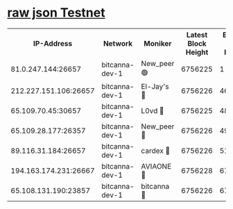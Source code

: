[raw json Testnet](https://rpc-check.bcat.stavr.tech/bcat/rpc-bcat-result.json)
=


<table><tr><th>IP-Address</th><th>Network</th><th>Moniker</th><th>Latest Block Height</th><th>Earliest Block Height</th><th>Catching Up</th><th>Tx Index</th><th>Voting Power</th><th>Scan Time</th></tr><tr><td>81.0.247.144:26657</td><td>bitcanna-dev-1</td><td>New_peer 🟢</td><td>6756225</td><td>1</td><td>False</td><td>on</td><td>0</td><td>2024-03-06T15:38:05.870672650UTC</td></tr><tr><td>212.227.151.106:26657</td><td>bitcanna-dev-1</td><td>El-Jay's 🔴</td><td>6756226</td><td>4670391</td><td>False</td><td>on</td><td>2218364</td><td>2024-03-06T15:38:11.879542316UTC</td></tr><tr><td>65.109.70.45:30657</td><td>bitcanna-dev-1</td><td>L0vd 🔴</td><td>6756225</td><td>4828155</td><td>False</td><td>on</td><td>308120</td><td>2024-03-06T15:38:06.201412844UTC</td></tr><tr><td>65.109.28.177:26357</td><td>bitcanna-dev-1</td><td>New_peer 🔴</td><td>6756226</td><td>4952911</td><td>False</td><td>on</td><td>2237067</td><td>2024-03-06T15:38:12.465163194UTC</td></tr><tr><td>89.116.31.184:26657</td><td>bitcanna-dev-1</td><td>cardex 🔴</td><td>6756226</td><td>5185001</td><td>False</td><td>on</td><td>1</td><td>2024-03-06T15:38:12.165941311UTC</td></tr><tr><td>194.163.174.231:26667</td><td>bitcanna-dev-1</td><td>AVIAONE 🔴</td><td>6756228</td><td>6745701</td><td>False</td><td>on</td><td>1949865</td><td>2024-03-06T15:38:21.205290900UTC</td></tr><tr><td>65.108.131.190:23857</td><td>bitcanna-dev-1</td><td>bitcanna 🔴</td><td>6756226</td><td>6752226</td><td>False</td><td>off</td><td>378646</td><td>2024-03-06T15:38:12.754437223UTC</td></tr></table>